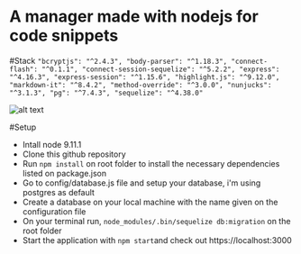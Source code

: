 # A manager made with nodejs for code snippets

#Stack
   `"bcryptjs": "^2.4.3",
    "body-parser": "^1.18.3",
    "connect-flash": "^0.1.1",
    "connect-session-sequelize": "^5.2.2",
    "express": "^4.16.3",
    "express-session": "^1.15.6",
    "highlight.js": "^9.12.0",
    "markdown-it": "^8.4.2",
    "method-override": "^3.0.0",
    "nunjucks": "^3.1.3",
    "pg": "^7.4.3",
    "sequelize": "^4.38.0"`

![alt text](https://raw.githubusercontent.com/andersondsl/snippets/master/app/public/show.png)

#Setup

- Intall node 9.11.1
- Clone this github repository
- Run `npm install` on root folder to install the necessary dependencies listed on package.json
- Go to config/database.js file and setup your database, i'm using postgres as default
- Create a database on your local machine with the name given on the configuration file
- On your terminal run, `node_modules/.bin/sequelize db:migration` on the root folder
- Start the application with `npm start`and check out https://localhost:3000

